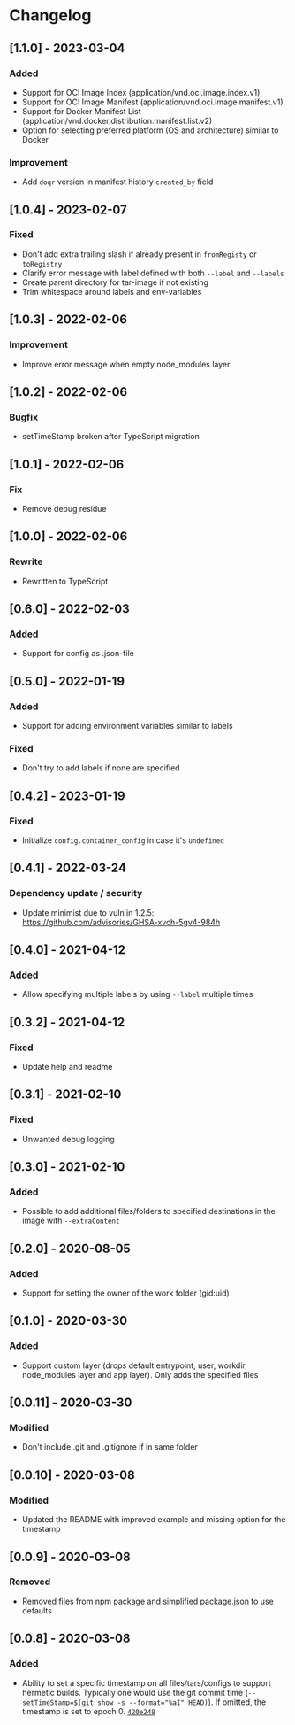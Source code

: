 # Changelog

## [1.1.0] - 2023-03-04

### Added

- Support for OCI Image Index (application/vnd.oci.image.index.v1)
- Support for OCI Image Manifest (application/vnd.oci.image.manifest.v1)
- Support for Docker Manifest List (application/vnd.docker.distribution.manifest.list.v2)
- Option for selecting preferred platform (OS and architecture) similar to Docker 

### Improvement

- Add `doqr` version in manifest history `created_by` field

## [1.0.4] - 2023-02-07

### Fixed

- Don't add extra trailing slash if already present in `fromRegisty` or `toRegistry`
- Clarify error message with label defined with both `--label` and `--labels`
- Create parent directory for tar-image if not existing
- Trim whitespace around labels and env-variables

## [1.0.3] - 2022-02-06

### Improvement

- Improve error message when empty node_modules layer

## [1.0.2] - 2022-02-06

### Bugfix

- setTimeStamp broken after TypeScript migration

## [1.0.1] - 2022-02-06

### Fix

- Remove debug residue

## [1.0.0] - 2022-02-06

### Rewrite

- Rewritten to TypeScript

## [0.6.0] - 2022-02-03

### Added

- Support for config as .json-file

## [0.5.0] - 2022-01-19

### Added

- Support for adding environment variables similar to labels

### Fixed

- Don't try to add labels if none are specified

## [0.4.2] - 2023-01-19

### Fixed

- Initialize `config.container_config` in case it's `undefined`

## [0.4.1] - 2022-03-24

### Dependency update / security

- Update minimist due to vuln in 1.2.5: https://github.com/advisories/GHSA-xvch-5gv4-984h

## [0.4.0] - 2021-04-12

### Added

- Allow specifying multiple labels by using `--label` multiple times

## [0.3.2] - 2021-04-12

### Fixed

- Update help and readme

## [0.3.1] - 2021-02-10

### Fixed

- Unwanted debug logging

## [0.3.0] - 2021-02-10

### Added

- Possible to add additional files/folders to specified destinations in the image with `--extraContent`

## [0.2.0] - 2020-08-05

### Added

- Support for setting the owner of the work folder (gid:uid)

## [0.1.0] - 2020-03-30

### Added

- Support custom layer (drops default entrypoint, user, workdir, node_modules layer and app layer). Only adds the specified files

## [0.0.11] - 2020-03-30

### Modified

- Don't include .git and .gitignore if in same folder

## [0.0.10] - 2020-03-08

### Modified

- Updated the README with improved example and missing option for the timestamp

## [0.0.9] - 2020-03-08

### Removed

- Removed files from npm package and simplified package.json to use defaults

## [0.0.8] - 2020-03-08

### Added

- Ability to set a specific timestamp on all files/tars/configs to support hermetic builds. Typically one would use the git commit time (`--setTimeStamp=$(git show -s --format="%aI" HEAD)`). If omitted, the timestamp is set to epoch 0. [`420e248`](https://github.com/eoftedal/doqr/commit/420e248e4daf5470e91834f11a52633a566f5783)
